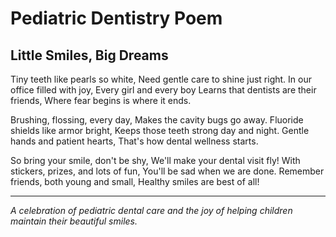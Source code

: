 # Pediatric Dentistry Poem

Little Smiles, Big Dreams
-----------------------

Tiny teeth like pearls so white,
Need gentle care to shine just right.
In our office filled with joy,
Every girl and every boy
Learns that dentists are their friends,
Where fear begins is where it ends.

Brushing, flossing, every day,
Makes the cavity bugs go away.
Fluoride shields like armor bright,
Keeps those teeth strong day and night.
Gentle hands and patient hearts,
That's how dental wellness starts.

So bring your smile, don't be shy,
We'll make your dental visit fly!
With stickers, prizes, and lots of fun,
You'll be sad when we are done.
Remember friends, both young and small,
Healthy smiles are best of all!

---
*A celebration of pediatric dental care and the joy of helping children maintain their beautiful smiles.*